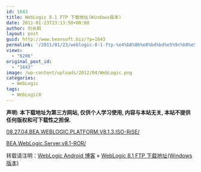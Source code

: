 ```yaml
---
id: 1643
title: WebLogic 8.1 FTP 下载地址(Windows版本)
date: 2011-01-23T23:13:50+00:00
author: 刘长炯
layout: post
guid: http://www.beansoft.biz/?p=1643
permalink: '/2011/01/23/weblogic-8-1-ftp-%e4%b8%8b%e8%bd%bd%e5%9c%b0%e5%9d%80windows%e7%89%88%e6%9c%ac/'
views:
  - "6206"
original_post_id:
  - "1643"
image: /wp-content/uploads/2012/04/WebLogic.png
categories:
  - WebLogic
tags:
  - WebLogic8
---
```

**声明: 本下载地址为第三方网站, 仅供个人学习使用, 内容与本站无关, 本站不提供任何版权和可下载性之担保.**

[08.27.04.BEA.WEBLOGIC.PLATFORM.V8.1.3.ISO-RiSE/](ftp://ftp.hxu.edu.cn/pub/Develop/BEA%20weblogic/08.27.04.BEA.WEBLOGIC.PLATFORM.V8.1.3.ISO-RiSE/)

[BEA.WebLogic.Server.v8.1-ROR/](ftp://ftp.hxu.edu.cn/pub/Develop/BEA%20weblogic/BEA.WebLogic.Server.v8.1-ROR/)

转载请注明：[WebLogic Android 博客](http://www.beansoft.biz) &raquo; [WebLogic 8.1 FTP 下载地址(Windows版本)](http://www.beansoft.biz/2011/01/23/weblogic-8-1-ftp-%e4%b8%8b%e8%bd%bd%e5%9c%b0%e5%9d%80windows%e7%89%88%e6%9c%ac/)